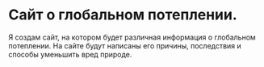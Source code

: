 # Сайт о глобальном потеплении.
Я создам сайт, на котором будет различная информация о глобальном потеплении.
На сайте будут написаны его причины, последствия и способы уменьшить вред природе.

